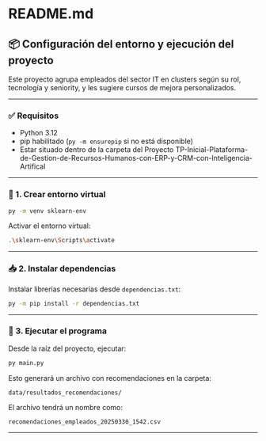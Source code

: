 # README.md

## 📦 Configuración del entorno y ejecución del proyecto

Este proyecto agrupa empleados del sector IT en clusters según su rol, tecnología y seniority, y les sugiere cursos de mejora personalizados.

---
### ✅ Requisitos
- Python 3.12
- pip habilitado (`py -m ensurepip` si no está disponible)
- Estar situado dentro de la carpeta del Proyecto TP-Inicial-Plataforma-de-Gestion-de-Recursos-Humanos-con-ERP-y-CRM-con-Inteligencia-Artifical

---
### 🔧 1. Crear entorno virtual 

```bash
py -m venv sklearn-env
```

Activar el entorno virtual:

```bash
.\sklearn-env\Scripts\activate
```

---

### 📥 2. Instalar dependencias

Instalar librerías necesarias desde `dependencias.txt`:

```bash
py -m pip install -r dependencias.txt
```

---

### 🚀 3. Ejecutar el programa

Desde la raíz del proyecto, ejecutar:

```bash
py main.py
```

Esto generará un archivo con recomendaciones en la carpeta:

```
data/resultados_recomendaciones/
```

El archivo tendrá un nombre como:
```
recomendaciones_empleados_20250330_1542.csv
```

---

